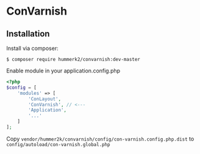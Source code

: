 # ConVarnish

## Installation

Install via composer:

`$ composer require hummerk2/convarnish:dev-master`

Enable module in your application.config.php

````php
<?php
$config = [
    'modules' => [
        'ConLayout',
        'ConVarnish', // <---
        'Application',
        '...'
    ]
];
````

Copy `vendor/hummer2k/convarnish/config/con-varnish.config.php.dist` to 
`config/autoload/con-varnish.global.php`
